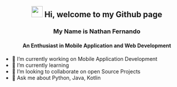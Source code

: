 <h2 align="center"> <img src="https://emojis.slackmojis.com/emojis/images/1588315024/8823/hyperkitty.gif?1588315024" width="30" /> Hi, welcome to my Github page </h2>
<h3 align="center">My Name is Nathan Fernando</h3>
<h4 align="center">An Enthusiast in Mobile Application and Web Development</h4>


- 🔭 I’m currently working on Mobile Application Development
- 🌱 I’m currently learning 
- 👯 I’m looking to collaborate on open Source Projects
- 💬 Ask me about Python, Java, Kotlin

